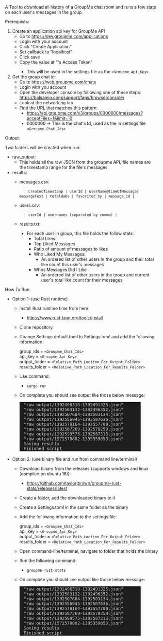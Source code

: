 A Tool to download all history of a GroupMe chat room
and runs a few stats on each user's messages in the group:

Prerequists:
1) Create an application api key for GroupMe API
	- Go to https://dev.groupme.com/applications
	- Login with your account
	- Click "Create Application"
	- Set callback to "localhost"
	- Click save
	- Copy the value at "<user name>'s Access Token"
		- This will be used in the settings file as the `<Groupme_Api_Key>`
2) Get the group chat id:
	- Go to https://web.groupme.com/chats
	- Login with you account
	- Open the developer console by following one of these steps:
		https://balsamiq.com/support/faqs/browserconsole/
	- Look at the networking tab
	- Find the URL that matches this pattern:
		- https://api.groupme.com/v3/groups/0000000/messages?acceptFiles=1&limit=10
		- 0000000 -> This is the chat's Id, used as the in settings file
		`<Groupme_Chat_Ids>`


Output:

Two folders will be created when run:
- raw_output:
	- This holds all the raw JSON from the groupme API, file names are the timestamp range for the file's messages
- results:
	- messages.csv:

			| createdTimestamp | userId | userName@timeOfMessage| messageText | totaldabs | favorited_by | message_id |
   
	- users.csv:

			| userId | usernames (separated by comma) |
	- results.txt:
		- For each user in group, this file holds the follow stats:
			- Total Likes
			- Top Liked Messages
			- Ratio of amount of messages to likes
			- Who Liked My Messages:
				- An ordered list of other users in the group and their total like count this user's messages
			- Whos Messages Did I Like
				- An ordered list of other users in the group and current user's total like count for their messages


How To Run:
- Option 1: (use Rust runtime)
	- Install Rust runtime time from here: 
		- https://www.rust-lang.org/tools/install
	- Clone repository
	- Change Settings.default.toml to Settings.toml and add the following information:

		group_ids = `<Groupme_Chat_Ids>` <br>
		api_key = `<Groupme_Api_Key>` <br>
		output_folder = `<Relative_Path_Loction_For_Output_Folder>` <br>
		results_folder = `<Relative_Path_Location_For_Results_Folder>`

	- Use command: 
		- `cargo run`
	- On complete you should see output like those below message:

		![Alt text](readmePic/ExpectedOutPut.png?raw=true "ExpectedOutput")
- Option 2: (use binary file and run from command line/terminal)
	- Download binary from the releases (supports windows and linux (compiled on ubuntu 18)): 
		- https://github.com/taylorjbrown/groupme-rust-stats/releases/latest
	- Create a folder, add the downloaded binary to it
	- Create a Settings.toml in the same folder as the binary
	- Add the following information to the settings file:

		group_ids = `<Groupme_Chat_Ids>` <br>
		api_key = `<Groupme_Api_Key>` <br>
		output_folder = `<Relative_Path_Loction_For_Output_Folder>` <br>
		results_folder = `<Relative_Path_Location_For_Results_Folder>`

	- Open command-line/terminal, navigate to folder that holds the binary
	- Run the following command: 
		- `groupme-rust-stats`
	- On complete you should see output like those below message:

		![Alt text](readmePic/ExpectedOutPut.png?raw=true "ExpectedOutput")


